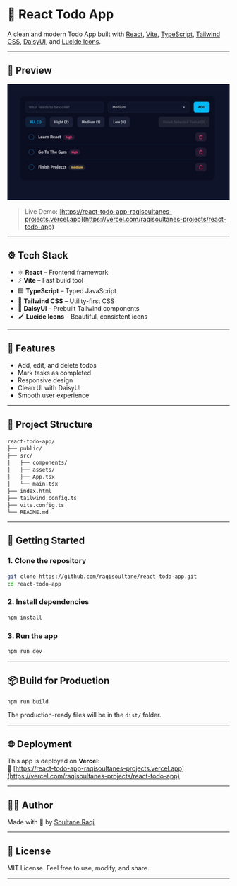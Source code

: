 # 📝 React Todo App

A clean and modern Todo App built with [React](https://reactjs.org/), [Vite](https://vitejs.dev/), [TypeScript](https://www.typescriptlang.org/), [Tailwind CSS](https://tailwindcss.com/), [DaisyUI](https://daisyui.com/), and [Lucide Icons](https://lucide.dev/).

---

## 📸 Preview

![App Preview](./preview.jpeg)

> Live Demo: [https://react-todo-app-raqisoultanes-projects.vercel.app](https://vercel.com/raqisoultanes-projects/react-todo-app)

---

## ⚙️ Tech Stack

- ⚛️ **React** – Frontend framework
- ⚡ **Vite** – Fast build tool
- 🟦 **TypeScript** – Typed JavaScript
- 🎨 **Tailwind CSS** – Utility-first CSS
- 🌼 **DaisyUI** – Prebuilt Tailwind components
- 🖌 **Lucide Icons** – Beautiful, consistent icons

---

## 🚀 Features

- Add, edit, and delete todos
- Mark tasks as completed
- Responsive design
- Clean UI with DaisyUI
- Smooth user experience

---

## 📁 Project Structure

```
react-todo-app/
├── public/
├── src/
│   ├── components/
│   ├── assets/
│   ├── App.tsx
│   └── main.tsx
├── index.html
├── tailwind.config.ts
├── vite.config.ts
└── README.md
```

---

## 🧪 Getting Started

### 1. Clone the repository
```bash
git clone https://github.com/raqisoultane/react-todo-app.git
cd react-todo-app
```

### 2. Install dependencies
```bash
npm install
```

### 3. Run the app
```bash
npm run dev
```

---

## 📦 Build for Production

```bash
npm run build
```

The production-ready files will be in the `dist/` folder.

---

## 🌐 Deployment

This app is deployed on **Vercel**:  
🔗 [https://react-todo-app-raqisoultanes-projects.vercel.app](https://vercel.com/raqisoultanes-projects/react-todo-app)

---

## 🧑‍💻 Author

Made with 💙 by [Soultane Raqi](https://github.com/raqisoultane)

---

## 📄 License

MIT License. Feel free to use, modify, and share.

---
